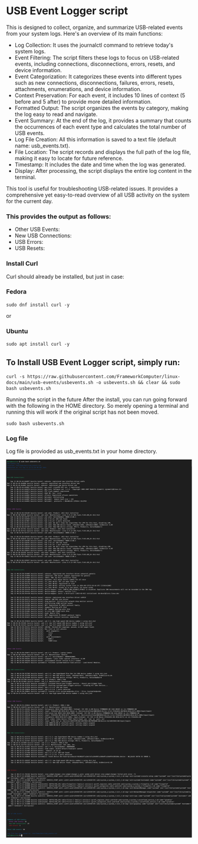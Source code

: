 # USB Event Logger script

This is designed to collect, organize, and summarize USB-related events from your system logs. Here's an overview of its main functions:

- Log Collection: It uses the journalctl command to retrieve today's system logs.
- Event Filtering: The script filters these logs to focus on USB-related events, including connections, disconnections, errors, resets, and device information.
- Event Categorization: It categorizes these events into different types such as new connections, disconnections, failures, errors, resets, attachments, enumerations, and device information.
- Context Preservation: For each event, it includes 10 lines of context (5 before and 5 after) to provide more detailed information.
- Formatted Output: The script organizes the events by category, making the log easy to read and navigate.
- Event Summary: At the end of the log, it provides a summary that counts the occurrences of each event type and calculates the total number of USB events.
- Log File Creation: All this information is saved to a text file (default name: usb_events.txt).
- File Location: The script records and displays the full path of the log file, making it easy to locate for future reference.
- Timestamp: It includes the date and time when the log was generated.
- Display: After processing, the script displays the entire log content in the terminal.

This tool is useful for troubleshooting USB-related issues. It provides a comprehensive yet easy-to-read overview of all USB activity on the system for the current day.


### This provides the output as follows:

  - Other USB Events: 
  - New USB Connections: 
  - USB Errors: 
  - USB Resets:


### Install Curl

Curl should already be installed, but just in case:

### Fedora
```
sudo dnf install curl -y
```

or

### Ubuntu
```
sudo apt install curl -y
```

## To Install USB Event Logger script, simply run:


```
curl -s https://raw.githubusercontent.com/FrameworkComputer/linux-docs/main/usb-events/usbevents.sh -o usbevents.sh && clear && sudo bash usbevents.sh
```

Running the script in the future
After the install, you can run going forward with the following in the HOME directory. So merely opening a terminal and running this will work if the original script has not been moved.

```
sudo bash usbevents.sh
```

### Log file

Log file is provioded as usb_events.txt in your home directory.


![USB Event Logger script](https://raw.githubusercontent.com/FrameworkComputer/linux-docs/main/usb-events/images/stitched_image.png)
